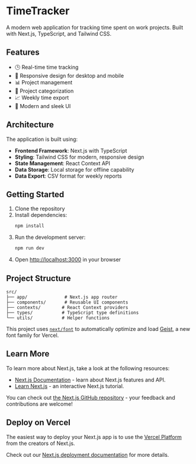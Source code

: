 # TimeTracker

A modern web application for tracking time spent on work projects. Built with Next.js, TypeScript, and Tailwind CSS.

## Features

- 🕒 Real-time time tracking
- 📱 Responsive design for desktop and mobile
- 📊 Project management
- 📁 Project categorization
- 📈 Weekly time export
- 🎨 Modern and sleek UI

## Architecture

The application is built using:

- **Frontend Framework**: Next.js with TypeScript
- **Styling**: Tailwind CSS for modern, responsive design
- **State Management**: React Context API
- **Data Storage**: Local storage for offline capability
- **Data Export**: CSV format for weekly reports

## Getting Started

1. Clone the repository
2. Install dependencies:
   ```bash
   npm install
   ```
3. Run the development server:
   ```bash
   npm run dev
   ```
4. Open [http://localhost:3000](http://localhost:3000) in your browser

## Project Structure

```
src/
├── app/              # Next.js app router
├── components/       # Reusable UI components
├── contexts/        # React Context providers
├── types/           # TypeScript type definitions
└── utils/           # Helper functions
```

This project uses [`next/font`](https://nextjs.org/docs/app/building-your-application/optimizing/fonts) to automatically optimize and load [Geist](https://vercel.com/font), a new font family for Vercel.

## Learn More

To learn more about Next.js, take a look at the following resources:

- [Next.js Documentation](https://nextjs.org/docs) - learn about Next.js features and API.
- [Learn Next.js](https://nextjs.org/learn) - an interactive Next.js tutorial.

You can check out [the Next.js GitHub repository](https://github.com/vercel/next.js) - your feedback and contributions are welcome!

## Deploy on Vercel

The easiest way to deploy your Next.js app is to use the [Vercel Platform](https://vercel.com/new?utm_medium=default-template&filter=next.js&utm_source=create-next-app&utm_campaign=create-next-app-readme) from the creators of Next.js.

Check out our [Next.js deployment documentation](https://nextjs.org/docs/app/building-your-application/deploying) for more details.
